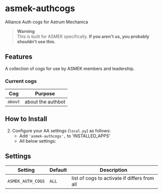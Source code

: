 # asmek-authcogs
Alliance Auth cogs for Astrum Mechanica

> **Warning** <br>
> This is built for ASMEK specifically. **If you aren't us, you probably shouldn't use this.**

## Features
A collection of cogs for use by ASMEK members and leadership.


### Current cogs
Cog |  Purpose
--- | ---
`about` | about the authbot

## How to Install
2. Configure your AA settings (`local.py`) as follows:
    - Add `'asmek-authcogs',` to 'INSTALLED_APPS'
    - All below settings:
    
## Settings
Setting | Default | Description
--- | --- | ---
`ASMEK_AUTH_COGS` | `ALL` | list of cogs to activate if differs from all